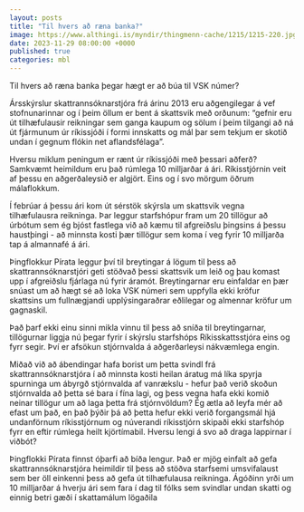 ```yaml
---
layout: posts
title: "Til hvers að ræna banka?"
image: https://www.althingi.is/myndir/thingmenn-cache/1215/1215-220.jpg
date: 2023-11-29 08:00:00 +0000
published: true
categories: mbl
---
```

Til hvers að ræna banka þegar hægt er að búa til VSK númer?

Ársskýrslur skattrannsóknarstjóra frá árinu 2013 eru aðgengilegar á vef stofnunarinnar og í þeim öllum er bent á skattsvik með orðunum: “gefnir eru út tilhæfulausir reikningar sem ganga kaupum og sölum í þeim tilgangi að ná út fjármunum úr ríkissjóði í formi innskatts og mál þar sem tekjum er skotið undan í gegnum flókin net aflandsfélaga”.

Hversu miklum peningum er rænt úr ríkissjóði með þessari aðferð? Samkvæmt heimildum eru það rúmlega 10 milljarðar á ári. 
Ríkisstjórnin veit af þessu en aðgerðaleysið er algjört. Eins og í svo mörgum öðrum málaflokkum.

Í febrúar á þessu ári kom út sérstök skýrsla um skattsvik vegna tilhæfulausra reikninga. Þar leggur starfshópur fram um 20 tillögur að úrbótum sem ég bjóst fastlega við að kæmu til afgreiðslu þingsins á þessu haustþingi - að minnsta kosti þær tillögur sem koma í veg fyrir 10 milljarða tap á almannafé á ári. 

Þingflokkur Pírata leggur því til breytingar á lögum til þess að skattrannsóknarstjóri geti stöðvað þessi skattsvik um leið og þau komast upp í afgreiðslu fjárlaga nú fyrir áramót. Breytingarnar eru einfaldar en þær snúast um að hægt sé að loka VSK númeri sem uppfylla ekki kröfur skattsins um fullnægjandi upplýsingaraðrar eðlilegar og almennar kröfur um gagnaskil.

Það þarf ekki einu sinni mikla vinnu til þess að sníða til breytingarnar, tillögurnar liggja nú þegar fyrir í skýrslu starfshóps Ríkisskattsstjóra eins og fyrr segir. Því er afsökun stjórnvalda á aðgerðarleysi nákvæmlega engin. 

Miðað við að ábendingar hafa borist um þetta svindl frá skattrannsóknarstjóra í að minnsta kosti heilan áratug má líka spyrja spurninga um ábyrgð stjórnvalda af vanrækslu - hefur það verið skoðun stjórnvalda að þetta sé bara í fína lagi, og þess vegna hafa ekki komið neinar tillögur um að laga þetta frá stjórnvöldum? Ég ætla að leyfa mér að efast um það, en það þýðir þá að þetta hefur ekki verið forgangsmál hjá undanförnum ríkisstjórnum og núverandi ríkisstjórn skipaði ekki starfshóp fyrr en eftir rúmlega heilt kjörtímabil. Hversu lengi á svo að draga lappirnar í viðbót?

Þingflokki Pírata finnst óþarfi að bíða lengur. Það er mjög einfalt að gefa skattrannsóknarstjóra heimildir til þess að stöðva starfsemi umsvifalaust sem ber öll einkenni þess að gefa út tilhæfulausa reikninga. Ágóðinn yrði um 10 milljarðar á hverju ári sem fara í dag til fólks sem svindlar undan skatti og einnig betri gæði í skattamálum lögaðila
